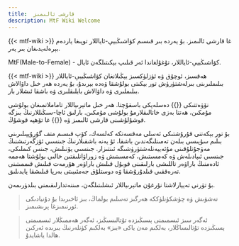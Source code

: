 ```yaml
---
title:  قارشى ئالىمىز
description: MtF Wiki Welcome
---
```


{{< mtf-wiki >}} غا قارشى ئالىمىز. بۇ يەردە بىر قىسىم كۋاشىڭبيې-ئاياللار توپىغا ياردەم بېرەلەيدىغان بىر يەر.

MtF(Male-to-Female) - كۋاشىڭبيې-ئاياللار، تۇغۇلغاندا ئەر قىلىپ بېكىتىلگەن ئايال.

{{< mtf-wiki >}} ھەقسىز، ئوچۇق ۋە ئۈزلۈكسىز يېڭىلانغان كۋاشىڭبيې-ئاياللار بىلىملىرىنى بىرلەشتۈرۈش تور بېكىتى بولۇشقا ۋەدە بېرىدۇ، بۇ يەردە ھەر خىل داۋالاش بىلىملىرى ۋە داۋالاش بايلىقلىرى ۋە باشقا ئىشلار بار.

نۆۋەتتىكى {{<mtf-wiki>}} دەسلەپكى باسقۇچتا. ھەر خىل ماتېرىياللار تاماملانمىغان بولۇشى مۇمكىن، ھەتتا بەزى خاتالىقلارمۇ بولۇشى مۇمكىن. بارلىق ئاچا-سىڭىللارنىڭ بىزگە قوشۇلۇشىنى قارشى ئالىمىز ۋە {{<mtf-wiki>}} غا تۆھپە قوشۇڭ.

بۇ تور بېكەتنى قۇرۇشتىكى ئەسلى مەقسەتكە كەلسەك، كۆپ قىسىم متف گۇرۇپپىلىرىنى بىلىم سۇپىسى بىلەن تەمىنلىگەندىن باشقا، ئۇ يەنە باشقىلارنىڭ جىنسىي ئۆزگەرتىشنىڭ مەۋجۇتلۇقىنى مۇئەييەنلەشتۈرۈشىگە ئىنتىزار. جىنسىي يۆنىلىش، جىنس كىملىكى، جىنسىي ئىپادىلەش ۋە كەمسىتىش، كەمسىتىش ۋە زوراۋانلىقتىن خالىي بولۇشتا ھەممە ئادەمنىڭ باراۋەر تاللىشى بارلىقىنى قوبۇل قىلىش باراۋەر ھۆرمەت قىلىش قىممىتىنى تەرەققىي قىلدۇرۇشقا ۋە دوستلۇق جەمئىيىتى بەرپا قىلىشقا پايدىلىق.

بۇ تۈرنى تەييارلاشتا نۇرغۇن ماتېرىياللار ئىشلىتىلگەن، مىننەتدارلىقىمنى بىلدۈرىمەن.

> تەشۋىش ۋە چۈشكۈنلۈككە ھەرگىز تەسلىم بولماڭ، بىز ئاخىرىدا بۇ دۇنيادىكى ئورنىمىزغا ېرىشىمىز.

> ئەگەر سىز ئىسمىمنى ېسىڭىزدە تۇتالىسىڭىز، ئەگەر ھەممىڭلار ئىسمىمنى ېسىڭىزدە تۇتالىساڭلار، بەلكىم مەن ياكى «بىز» بەلكىم كۈنلەرنىڭ بىرىدە ئەركىن ھالدا ياشايدۇ.

[^2]: <https://github.com/mtf-wiki>
[^3]: بۇ تور بېكەتنىڭ قۇرغۇچىسى كېنچيۇ ئاتالمىش ​​«تۈزىتىش» 
